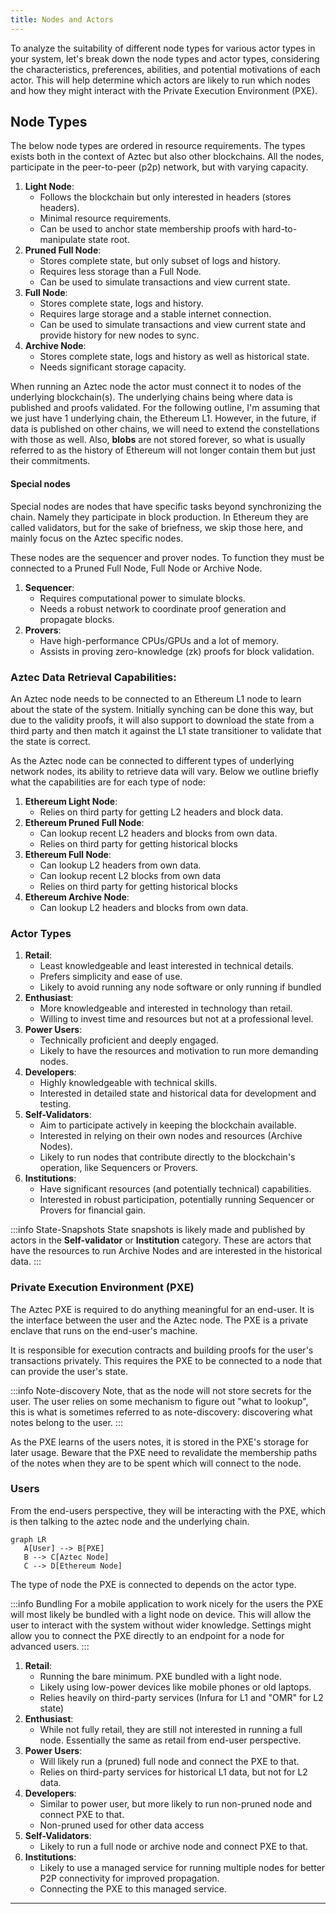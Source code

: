 ```yaml
---
title: Nodes and Actors
---
```


To analyze the suitability of different node types for various actor types in your system, let's break down the node types and actor types, considering the characteristics, preferences, abilities, and potential motivations of each actor. This will help determine which actors are likely to run which nodes and how they might interact with the Private Execution Environment (PXE).

## Node Types

The below node types are ordered in resource requirements. The types exists both in the context of Aztec but also other blockchains. All the nodes, participate in the peer-to-peer (p2p) network, but with varying capacity.

1. **Light Node**: 
    - Follows the blockchain but only interested in headers (stores headers).
    - Minimal resource requirements.
    - Can be used to anchor state membership proofs with hard-to-manipulate state root.
2. **Pruned Full Node**:
   - Stores complete state, but only subset of logs and history.
   - Requires less storage than a Full Node.
   - Can be used to simulate transactions and view current state.
2. **Full Node**:
    - Stores complete state, logs and history.
    - Requires large storage and a stable internet connection.
    - Can be used to simulate transactions and view current state and provide history for new nodes to sync.
3. **Archive Node**:
    - Stores complete state, logs and history as well as historical state.
    - Needs significant storage capacity.

When running an Aztec node the actor must connect it to nodes of the underlying blockchain(s). The underlying chains being where data is published and proofs validated. For the following outline, I'm assuming that we just have 1 underlying chain, the Ethereum L1. However, in the future, if data is published on other chains, we will need to extend the constellations with those as well. Also, **blobs** are not stored forever, so what is usually referred to as the history of Ethereum will not longer contain them but just their commitments.

#### Special nodes
Special nodes are nodes that have specific tasks beyond synchronizing the chain. Namely they participate in block production. In Ethereum they are called validators, but for the sake of briefness, we skip those here, and mainly focus on the Aztec specific nodes.

These nodes are the sequencer and prover nodes. To function they must be connected to a Pruned Full Node, Full Node or Archive Node. 

1. **Sequencer**: 
   - Requires computational power to simulate blocks.
   - Needs a robust network to coordinate proof generation and propagate blocks.
2. **Provers**: 
   - Have high-performance CPUs/GPUs and a lot of memory.
   - Assists in proving zero-knowledge (zk) proofs for block validation.

### Aztec Data Retrieval Capabilities:
An Aztec node needs to be connected to an Ethereum L1 node to learn about the state of the system. Initially synching can be done this way, but due to the validity proofs, it will also support to download the state from a third party and then match it against the L1 state transitioner to validate that the state is correct. 

As the Aztec node can be connected to different types of underlying network nodes, its ability to retrieve data will vary. Below we outline briefly what the capabilities are for each type of node:
1. **Ethereum Light Node**:
   - Relies on third party for getting L2 headers and block data.
2. **Ethereum Pruned Full Node**:
   - Can lookup recent L2 headers and blocks from own data.
   - Relies on third party for getting historical blocks
3. **Ethereum Full Node**:
   - Can lookup L2 headers from own data.
   - Can lookup recent L2 blocks from own data
   - Relies on third party for getting historical blocks
4. **Ethereum Archive Node**:
   - Can lookup L2 headers and blocks from own data.

### Actor Types

1. **Retail**:
   - Least knowledgeable and least interested in technical details.
   - Prefers simplicity and ease of use.
   - Likely to avoid running any node software or only running if bundled
2. **Enthusiast**: 
   - More knowledgeable and interested in technology than retail.
   - Willing to invest time and resources but not at a professional level.
3. **Power Users**: 
   - Technically proficient and deeply engaged.
   - Likely to have the resources and motivation to run more demanding nodes.
4. **Developers**: 
   - Highly knowledgeable with technical skills.
   - Interested in detailed state and historical data for development and testing.
5. **Self-Validators**: 
   - Aim to participate actively in keeping the blockchain available.
   - Interested in relying on their own nodes and resources (Archive Nodes).
   - Likely to run nodes that contribute directly to the blockchain's operation, like Sequencers or Provers.
6. **Institutions**: 
   - Have significant resources (and potentially technical) capabilities.
   - Interested in robust participation, potentially running Sequencer or Provers for financial gain.

:::info State-Snapshots
State snapshots is likely made and published by actors in the **Self-validator** or **Institution** category. These are actors that have the resources to run Archive Nodes and are interested in the historical data.
:::

### Private Execution Environment (PXE)

The Aztec PXE is required to do anything meaningful for an end-user. It is the interface between the user and the Aztec node. The PXE is a private enclave that runs on the end-user's machine.

It is responsible for execution contracts and building proofs for the user's transactions privately. This requires the PXE to be connected to a node that can provide the user's state.

:::info Note-discovery
Note, that as the node will not store secrets for the user. The user relies on some mechanism to figure out "what to lookup", this is what is sometimes referred to as note-discovery: discovering what notes belong to the user.
:::

As the PXE learns of the users notes, it is stored in the PXE's storage for later usage. Beware that the PXE need to revalidate the membership paths of the notes when they are to be spent which will connect to the node.


### Users

From the end-users perspective, they will be interacting with the PXE, which is then talking to the aztec node and the underlying chain.

```mermaid
graph LR
   A[User] --> B[PXE]
   B --> C[Aztec Node]
   C --> D[Ethereum Node]
```

The type of node the PXE is connected to depends on the actor type. 

:::info Bundling
For a mobile application to work nicely for the users the PXE will most likely be bundled with a light node on device. This will allow the user to interact with the system without wider knowledge. Settings might allow you to connect the PXE directly to an endpoint for a node for advanced users.
:::

1. **Retail**: 
   - Running the bare minimum. PXE bundled with a light node.
   - Likely using low-power devices like mobile phones or old laptops.
   - Relies heavily on third-party services (Infura for L1 and "OMR" for L2 state)
2. **Enthusiast**:
   - While not fully retail, they are still not interested in running a full node. Essentially the same as retail from end-user perspective.
3. **Power Users**:
   - Will likely run a (pruned) full node and connect the PXE to that.
   - Relies on third-party services for historical L1 data, but not for L2 data.
4. **Developers**:
   - Similar to power user, but more likely to run non-pruned node and connect PXE to that.
   - Non-pruned used for other data access
5. **Self-Validators**:
   - Likely to run a full node or archive node and connect PXE to that.
6. **Institutions**:
   - Likely to use a managed service for running multiple nodes for better P2P connectivity for improved propagation.
   - Connecting the PXE to this managed service.

---


